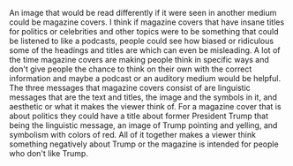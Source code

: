 An image that would be read differently if it were seen in another medium could be magazine covers. I think if magazine covers that have insane titles for 
politics or celebrities and other topics were to be something that could be listened to like a podcasts, people could see how biased or ridiculous some 
of the headings and titles are which can even be misleading. A lot of the time magazine covers are making people think in specific ways and don't give people the chance to think on their own with the 
correct information and maybe a podcast or an auditory medium would be helpful.
The three messages that magazine covers consist of are linguistic messages that are the text and titles,
the image and the symbols in it, and aesthetic or what it makes the viewer think of. For a magazine cover that is about politics they could have a title about former President Trump that being the linguistic message, 
an image of Trump pointing and yelling, and symbolism with colors of red. All of it together makes a viewer think something negatively about Trump or the magazine is intended for people who don't like Trump.  
